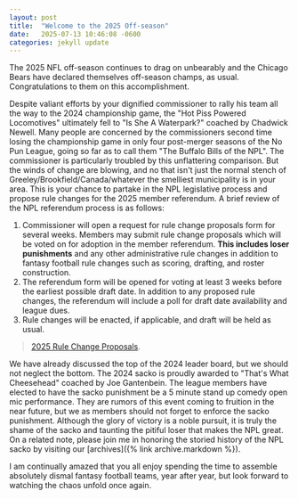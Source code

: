 ```yaml
---
layout: post
title:  "Welcome to the 2025 Off-season"
date:   2025-07-13 10:46:08 -0600
categories: jekyll update
---
```


The 2025 NFL off-season continues to drag on unbearably and the Chicago Bears have declared themselves off-season champs, as usual. 
Congratulations to them on this accomplishment. 

Despite valiant efforts by your dignified commissioner to rally his team all the way to the 2024 championship game, the "Hot Piss Powered Locomotives" ultimately fell to "Is She A Waterpark?" coached by Chadwick Newell. 
Many people are concerned by the commissioners second time losing the championship game in only four post-merger seasons of the No Pun League, going so far as to call them "The Buffalo Bills of the NPL". 
The commissioner is particularly troubled by this unflattering comparison. 
But the winds of change are blowing, and no that isn't just the normal stench of Greeley/Brookfield/Canada/whatever the smelliest municipality is in your area. 
This is your chance to partake in the NPL legislative process and propose rule changes for the 2025 member referendum. 
A brief review of the NPL referendum process is as follows:
1. Commissioner will open a request for rule change proposals form for several weeks. Members may submit rule change proposals which will be voted on for adoption in the member referendum. **This includes loser punishments** and any other administrative rule changes in addition to fantasy football rule changes such as scoring, drafting, and roster construction. 
2. The referendum form will be opened for voting at least 3 weeks before the earliest possible draft date. In addition to any proposed rule changes, the referendum will include a poll for draft date availability and league dues. 
3. Rule changes will be enacted, if applicable, and draft will be held as usual.
> [2025 Rule Change Proposals][1].

We have already discussed the top of the 2024 leader board, but we should not neglect the bottom. 
The 2024 sacko is proudly awarded to "That's What Cheesehead" coached by Joe Gantenbein. 
The league members have elected to have the sacko punishment be a 5 minute stand up comedy open mic performance. 
They are rumors of this event coming to fruition in the near future, but we as members should not forget to enforce the sacko punishment. 
Although the glory of victory is a noble pursuit, it is truly the shame of the sacko and taunting the pitiful loser that makes the NPL great. 
On a related note, please join me in honoring the storied history of the NPL sacko by visiting our [archives]({% link archive.markdown %}).

I am continually amazed that you all enjoy spending the time to assemble absolutely dismal fantasy football teams, year after year, but look forward to watching the chaos unfold once again.

[1]:https://forms.gle/Gpu9WSSkxJ87fAHd6
